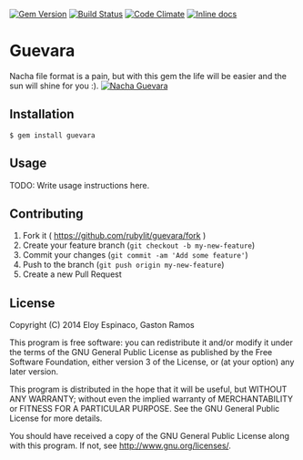 [![Gem Version](http://img.shields.io/gem/v/guevara.svg)](http://badge.fury.io/rb/guevara)
[![Build Status](http://img.shields.io/travis/rubylit/guevara.svg)](https://travis-ci.org/rubylit/guevara)
[![Code Climate](http://img.shields.io/codeclimate/github/rubylit/guevara.svg)](https://codeclimate.com/github/rubylit/guevara)
[![Inline docs](http://inch-ci.org/github/rubylit/guevara.png?branch=master)](http://inch-ci.org/github/rubylit/guevara)

# Guevara


Nacha file format is a pain, but with this gem the life will be easier
and the sun will shine for you :). [![Nacha Guevara](http://upload.wikimedia.org/wikipedia/commons/thumb/a/aa/Nacha_Guevara.jpg/289px-Nacha_Guevara.jpg)](http://es.wikipedia.org/wiki/Nacha_Guevara)

## Installation

    $ gem install guevara

## Usage

TODO: Write usage instructions here.

## Contributing

1. Fork it ( https://github.com/rubylit/guevara/fork )
2. Create your feature branch (`git checkout -b my-new-feature`)
3. Commit your changes (`git commit -am 'Add some feature'`)
4. Push to the branch (`git push origin my-new-feature`)
5. Create a new Pull Request

## License

Copyright (C) 2014 Eloy Espinaco, Gaston Ramos

This program is free software: you can redistribute it and/or modify
it under the terms of the GNU General Public License as published by
the Free Software Foundation, either version 3 of the License, or
(at your option) any later version.

This program is distributed in the hope that it will be useful,
but WITHOUT ANY WARRANTY; without even the implied warranty of
MERCHANTABILITY or FITNESS FOR A PARTICULAR PURPOSE.  See the
GNU General Public License for more details.

You should have received a copy of the GNU General Public License
along with this program.  If not, see <http://www.gnu.org/licenses/>.
